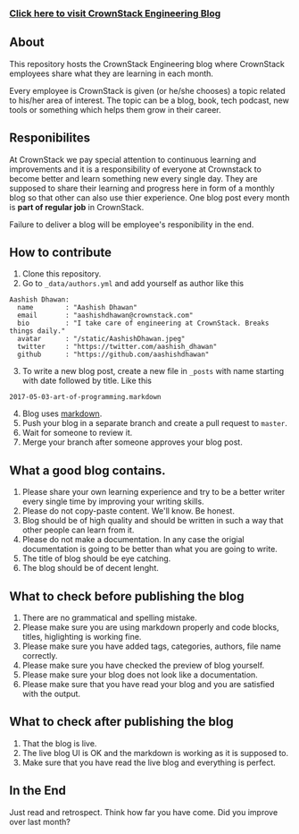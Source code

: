 ### [Click here to visit CrownStack Engineering Blog](http://crownstack.github.io)

## About

This repository hosts the CrownStack Engineering blog where CrownStack employees share what they are learning in each month. 

Every employee is CrownStack is given (or he/she chooses) a topic related to his/her area of interest. The topic can be a blog, book, tech podcast, new tools or something which helps them grow in their career.

## Responibilites

At CrownStack we pay special attention to continuous learning and improvements and it is a responsibility of everyone at Crownstack to become better and learn something new every single day. They are supposed to share their learning and progress here in form of a monthly blog so that other can also use thier experience. One blog post every month is **part of regular job** in CrownStack.

Failure to deliver a blog will be employee's responibility in the end.

## How to contribute

1. Clone this repository.
2. Go to `_data/authors.yml` and add yourself as author like this

```
Aashish Dhawan:
  name        : "Aashish Dhawan"
  email       : "aashishdhawan@crownstack.com"
  bio         : "I take care of engineering at CrownStack. Breaks things daily."
  avatar      : "/static/AashishDhawan.jpeg"
  twitter     : "https://twitter.com/aashish_dhawan"
  github      : "https://github.com/aashishdhawan"
```

3. To write a new blog post, create a new file in `_posts` with name starting with date followed by title. Like this

`2017-05-03-art-of-programming.markdown`

4. Blog uses [markdown](https://guides.github.com/features/mastering-markdown/).
5. Push your blog in a separate branch and create a pull request to `master`.
6. Wait for someone to review it.
7. Merge your branch after someone approves your blog post.

## What a good blog contains. 

1. Please share your own learning experience and try to be a better writer every single time by improving your writing skills. 
2. Please do not copy-paste content. We'll know. Be honest. 
3. Blog should be of high quality and should be written in such a way that other people can learn from it. 
4. Please do not make a documentation. In any case the origial documentation is going to be better than what you are going to write. 
5. The title of blog should be eye catching. 
6. The blog should be of decent lenght.

## What to check before publishing the blog

1. There are no grammatical and spelling mistake.
2. Please make sure you are using markdown properly and code blocks, titles, higlighting is working fine.
3. Please make sure you have added tags, categories, authors, file name correctly. 
4. Please make sure you have checked the preview of blog yourself. 
5. Please make sure your blog does not look like a  documentation. 
6. Please make sure that you have read your blog and you are satisfied with the output.

## What to check after publishing the blog

1. That the blog is live.
2. The live blog UI is OK and the markdown is working as it is supposed to. 
3. Make sure that you have read the live blog and everything is perfect.

## In the End

Just read and retrospect. Think how far you have come. Did you improve over last month?



